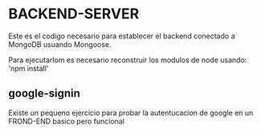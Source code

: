 # BACKEND-SERVER

Este es el codigo necesario para establecer el backend conectado a MongoDB usuando Mongoose.

Para ejecutarlom es necesario reconstruir los modulos de node usando: 'npm install'


## google-signin

Existe un pequeno ejercicio para probar la autentucacion de google en un FROND-END basico pero funcional
